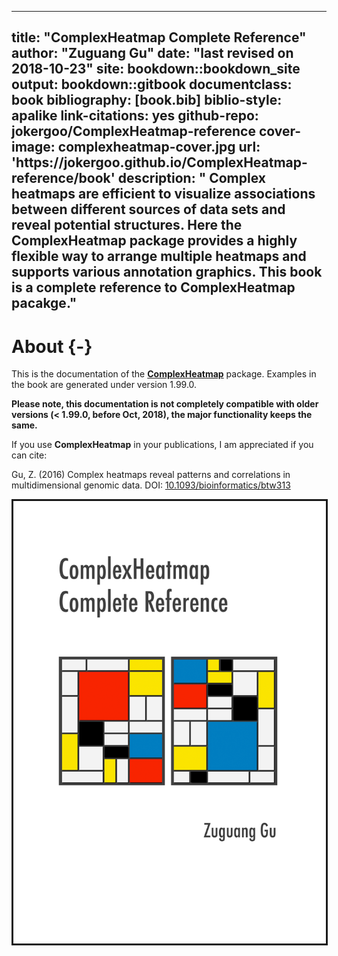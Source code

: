 
--- 
title: "ComplexHeatmap Complete Reference"
author: "Zuguang Gu"
date: "last revised on 2018-10-23"
site: bookdown::bookdown_site
output: bookdown::gitbook
documentclass: book
bibliography: [book.bib]
biblio-style: apalike
link-citations: yes
github-repo: jokergoo/ComplexHeatmap-reference
cover-image: complexheatmap-cover.jpg
url: 'https\://jokergoo.github.io/ComplexHeatmap-reference/book'
description: " Complex heatmaps are efficient to visualize associations between different sources of data sets and reveal potential structures. Here the ComplexHeatmap package provides a highly flexible way to arrange multiple heatmaps and supports various annotation graphics. This book is a complete reference to ComplexHeatmap pacakge."
---

# About {-}

This is the documentation of the
[**ComplexHeatmap**](http://bioconductor.org/packages/ComplexHeatmap/) package. Examples in the book
are generated under version 1.99.0.

**Please note, this documentation is not completely compatible with older versions (< 1.99.0, before
Oct, 2018), the major functionality keeps the same.**

If you use **ComplexHeatmap** in your publications, I am appreciated if you can cite:

Gu, Z. (2016) Complex heatmaps reveal patterns and correlations in multidimensional genomic data.
DOI: [10.1093/bioinformatics/btw313](https://doi.org/10.1093/bioinformatics/btw313)


<img src="complexheatmap-cover.jpg" style="width:500px;border-style:solid;" />
